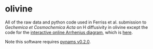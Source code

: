 # olivine

All of the raw data and python code used in Ferriss et al. submission to *Gechemica et Cosmochemica Acta* on H diffusivity in olivine except the code for the [interactive online Arrhenius diagram](https://arrheniusdiagram.herokuapp.com/arrheniusdiagram), which is [here](https://github.com/EFerriss/arrheniusdiagram/).

Note this software requires [pynams v0.2.0](https://zenodo.org/record/1172001#.WoG_rudOlPY).
